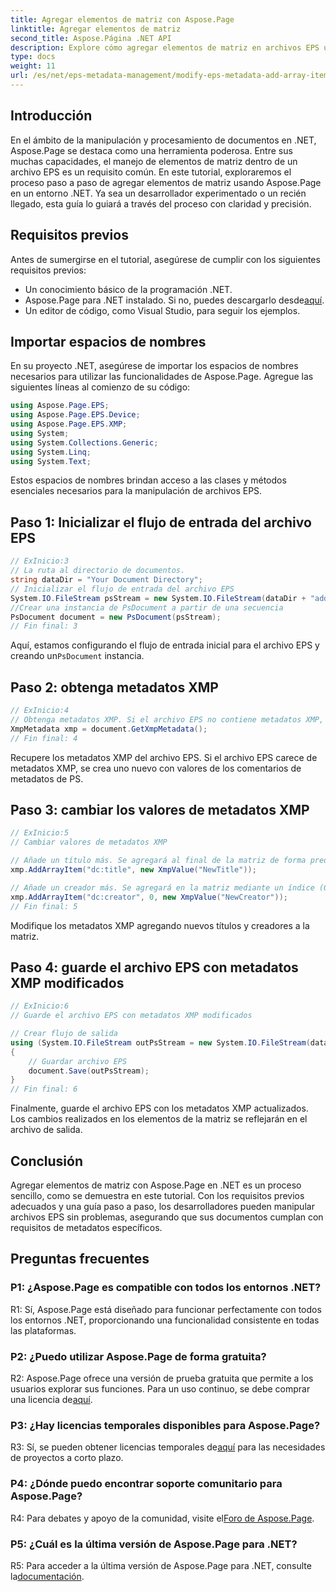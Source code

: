 ```yaml
---
title: Agregar elementos de matriz con Aspose.Page
linktitle: Agregar elementos de matriz
second_title: Aspose.Página .NET API
description: Explore cómo agregar elementos de matriz en archivos EPS usando Aspose.Page para .NET. Siga nuestra guía paso a paso para una manipulación de documentos perfecta.
type: docs
weight: 11
url: /es/net/eps-metadata-management/modify-eps-metadata-add-array-items/
---
```

## Introducción

En el ámbito de la manipulación y procesamiento de documentos en .NET, Aspose.Page se destaca como una herramienta poderosa. Entre sus muchas capacidades, el manejo de elementos de matriz dentro de un archivo EPS es un requisito común. En este tutorial, exploraremos el proceso paso a paso de agregar elementos de matriz usando Aspose.Page en un entorno .NET. Ya sea un desarrollador experimentado o un recién llegado, esta guía lo guiará a través del proceso con claridad y precisión.

## Requisitos previos

Antes de sumergirse en el tutorial, asegúrese de cumplir con los siguientes requisitos previos:

- Un conocimiento básico de la programación .NET.
-  Aspose.Page para .NET instalado. Si no, puedes descargarlo desde[aquí](https://releases.aspose.com/page/net/).
- Un editor de código, como Visual Studio, para seguir los ejemplos.

## Importar espacios de nombres

En su proyecto .NET, asegúrese de importar los espacios de nombres necesarios para utilizar las funcionalidades de Aspose.Page. Agregue las siguientes líneas al comienzo de su código:

```csharp
using Aspose.Page.EPS;
using Aspose.Page.EPS.Device;
using Aspose.Page.EPS.XMP;
using System;
using System.Collections.Generic;
using System.Linq;
using System.Text;
```

Estos espacios de nombres brindan acceso a las clases y métodos esenciales necesarios para la manipulación de archivos EPS.

## Paso 1: Inicializar el flujo de entrada del archivo EPS

```csharp
// ExInicio:3
// La ruta al directorio de documentos.
string dataDir = "Your Document Directory";
// Inicializar el flujo de entrada del archivo EPS
System.IO.FileStream psStream = new System.IO.FileStream(dataDir + "add_simple_props_input.eps", System.IO.FileMode.Open, System.IO.FileAccess.Read);
//Crear una instancia de PsDocument a partir de una secuencia
PsDocument document = new PsDocument(psStream);            
// Fin final: 3
```

 Aquí, estamos configurando el flujo de entrada inicial para el archivo EPS y creando un`PsDocument` instancia.

## Paso 2: obtenga metadatos XMP

```csharp
// ExInicio:4
// Obtenga metadatos XMP. Si el archivo EPS no contiene metadatos XMP, obtenemos uno nuevo lleno de valores de los comentarios de metadatos de PS (%%Creator, %%CreateDate, %%Title, etc.)
XmpMetadata xmp = document.GetXmpMetadata();
// Fin final: 4
```

Recupere los metadatos XMP del archivo EPS. Si el archivo EPS carece de metadatos XMP, se crea uno nuevo con valores de los comentarios de metadatos de PS.

## Paso 3: cambiar los valores de metadatos XMP

```csharp
// ExInicio:5
// Cambiar valores de metadatos XMP

// Añade un título más. Se agregará al final de la matriz de forma predeterminada.
xmp.AddArrayItem("dc:title", new XmpValue("NewTitle"));

// Añade un creador más. Se agregará en la matriz mediante un índice (0).
xmp.AddArrayItem("dc:creator", 0, new XmpValue("NewCreator"));
// Fin final: 5
```

Modifique los metadatos XMP agregando nuevos títulos y creadores a la matriz.

## Paso 4: guarde el archivo EPS con metadatos XMP modificados

```csharp
// ExInicio:6
// Guarde el archivo EPS con metadatos XMP modificados

// Crear flujo de salida
using (System.IO.FileStream outPsStream = new System.IO.FileStream(dataDir + "add_array_items_output.eps", System.IO.FileMode.Create, System.IO.FileAccess.Write))
{
    // Guardar archivo EPS
    document.Save(outPsStream);
}
// Fin final: 6
```

Finalmente, guarde el archivo EPS con los metadatos XMP actualizados. Los cambios realizados en los elementos de la matriz se reflejarán en el archivo de salida.

## Conclusión

Agregar elementos de matriz con Aspose.Page en .NET es un proceso sencillo, como se demuestra en este tutorial. Con los requisitos previos adecuados y una guía paso a paso, los desarrolladores pueden manipular archivos EPS sin problemas, asegurando que sus documentos cumplan con requisitos de metadatos específicos.

## Preguntas frecuentes

### P1: ¿Aspose.Page es compatible con todos los entornos .NET?

R1: Sí, Aspose.Page está diseñado para funcionar perfectamente con todos los entornos .NET, proporcionando una funcionalidad consistente en todas las plataformas.

### P2: ¿Puedo utilizar Aspose.Page de forma gratuita?

 R2: Aspose.Page ofrece una versión de prueba gratuita que permite a los usuarios explorar sus funciones. Para un uso continuo, se debe comprar una licencia de[aquí](https://purchase.aspose.com/buy).

### P3: ¿Hay licencias temporales disponibles para Aspose.Page?

 R3: Sí, se pueden obtener licencias temporales de[aquí](https://purchase.aspose.com/temporary-license/) para las necesidades de proyectos a corto plazo.

### P4: ¿Dónde puedo encontrar soporte comunitario para Aspose.Page?

R4: Para debates y apoyo de la comunidad, visite el[Foro de Aspose.Page](https://forum.aspose.com/c/page/39).

### P5: ¿Cuál es la última versión de Aspose.Page para .NET?

 R5: Para acceder a la última versión de Aspose.Page para .NET, consulte la[documentación](https://reference.aspose.com/page/net/).